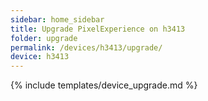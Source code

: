```yaml
---
sidebar: home_sidebar
title: Upgrade PixelExperience on h3413
folder: upgrade
permalink: /devices/h3413/upgrade/
device: h3413
---
```

{% include templates/device_upgrade.md %}
